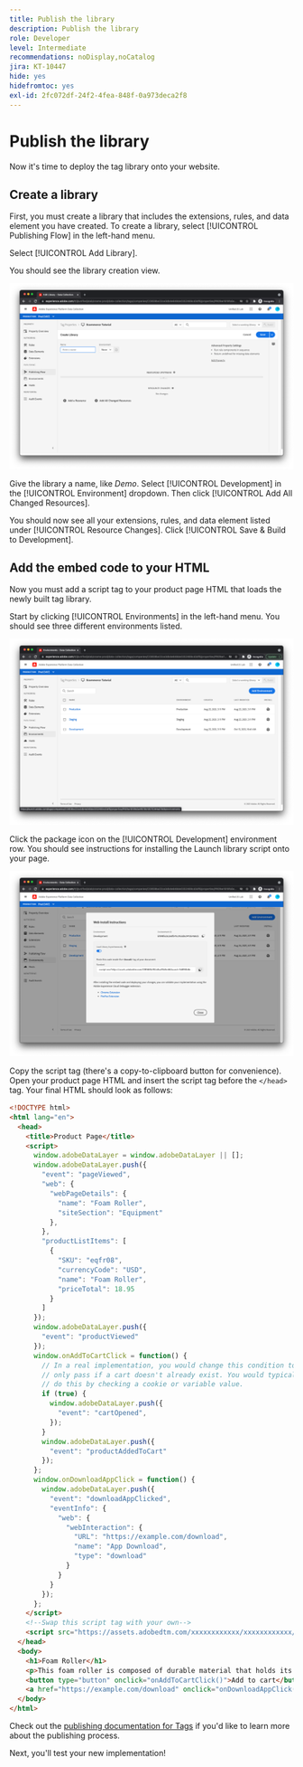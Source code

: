 ```yaml
---
title: Publish the library
description: Publish the library
role: Developer
level: Intermediate
recommendations: noDisplay,noCatalog
jira: KT-10447
hide: yes
hidefromtoc: yes
exl-id: 2fc072df-24f2-4fea-848f-0a973deca2f8
---
```

# Publish the library

Now it's time to deploy the tag library onto your website.

## Create a library

First, you must create a library that includes the extensions, rules, and data element you have created. To create a library, select [!UICONTROL Publishing Flow] in the left-hand menu.

Select [!UICONTROL Add Library].

You should see the library creation view.

![tag library creation](../../../assets/implementation-strategy/tags-library-creation.png)

Give the library a name, like _Demo_. Select [!UICONTROL Development] in the [!UICONTROL Environment] dropdown. Then click [!UICONTROL Add All Changed Resources].

You should now see all your extensions, rules, and data element listed under [!UICONTROL Resource Changes]. Click [!UICONTROL Save & Build to Development].

## Add the embed code to your HTML

Now you must add a script tag to your product page HTML that loads the newly built tag library.

Start by clicking [!UICONTROL Environments] in the left-hand menu. You should see three different environments listed. 

![Tags environments](../../../assets/implementation-strategy/tags-environments.png)

Click the package icon on the [!UICONTROL Development] environment row. You should see instructions for installing the Launch library script onto your page.

![Tags installation instructions](../../../assets/implementation-strategy/tags-installation-instructions.png)

Copy the script tag (there's a copy-to-clipboard button for convenience). Open your product page HTML and insert the script tag before the `</head>` tag. Your final HTML should look as follows:

```html
<!DOCTYPE html>
<html lang="en">
  <head>
    <title>Product Page</title>
    <script>
      window.adobeDataLayer = window.adobeDataLayer || [];
      window.adobeDataLayer.push({
        "event": "pageViewed",
        "web": {
          "webPageDetails": {
            "name": "Foam Roller",
            "siteSection": "Equipment"
          },
        },
        "productListItems": [
          {
            "SKU": "eqfr08",
            "currencyCode": "USD",
            "name": "Foam Roller",
            "priceTotal": 18.95
          }
        ]
      });
      window.adobeDataLayer.push({
        "event": "productViewed"
      });
      window.onAddToCartClick = function() {
        // In a real implementation, you would change this condition to 
        // only pass if a cart doesn't already exist. You would typically 
        // do this by checking a cookie or variable value.
        if (true) {
          window.adobeDataLayer.push({
            "event": "cartOpened",
          });
        }
        window.adobeDataLayer.push({
          "event": "productAddedToCart"
        });
      };
      window.onDownloadAppClick = function() {
        window.adobeDataLayer.push({
          "event": "downloadAppClicked",
          "eventInfo": {
            "web": {
              "webInteraction": {
                "URL": "https://example.com/download",
                "name": "App Download",
                "type": "download"
              }
            }
          }
        });
      };
    </script>
    <!--Swap this script tag with your own-->
    <script src="https://assets.adobedtm.com/xxxxxxxxxxxx/xxxxxxxxxxxx/launch-xxxxxxxxxxxx-development.min.js" async></script>
  </head>
  <body>
    <h1>Foam Roller</h1>
    <p>This foam roller is composed of durable material that holds its shape and delivers deep tissue therapy. Purchase now for only $18.95!</p>
    <button type="button" onclick="onAddToCartClick()">Add to cart</button>
    <a href="https://example.com/download" onclick="onDownloadAppClick()">Download the app</a>
  </body>
</html>
```

Check out the [publishing documentation for Tags](https://experienceleague.adobe.com/docs/experience-platform/tags/publish/overview.html) if you'd like to learn more about the publishing process.

Next, you'll test your new implementation!
